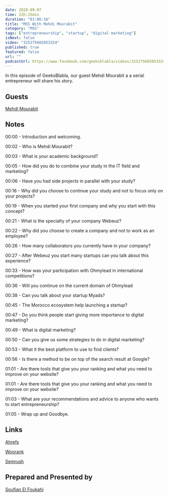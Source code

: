 ```yaml
---
date: 2020-09-07
time: 22h:15min
duration: "01:06:16"
title: "MSS With Mehdi Mourabit"
category: "MSS"
tags: ["entrepreneurship", "startup", "digital marketing"]
isNext: false
video: "325275602053324"
published: true
featured: false
url: ""
podcastUrl: https://www.facebook.com/geeksblabla/videos/325275602053324
---
```


In this episode of GeeksBlabla, our guest Mehdi Mourabit a a serial entrepreneur will share his story.

## Guests

[Mehdi Mourabit](https://www.facebook.com/mehdi.mourabit)

## Notes

00:00 - Introduction and welcoming.

00:02 - Who is Mehdi Mourabit?

00:03 - What is your academic background?

00:05 - How did you do to combine your study in the IT field and marketing?

00:06 - Have you had side projects in parallel with your study?

00:16 - Why did you choose to continue your study and not to focus only on your projects?

00:19 - When you started your first company and why you start with this concept?

00:21 - What is the specialty of your company Webeuz?

00:22 - Why did you choose to create a company and not to work as an employee?

00:26 - How many collaborators you currently have in your company?

00:27 - After Webeuz you start many startups can you talk about this experience?

00:33 - How was your participation with Ohmylead in international competitions?

00:36 - Will you continue on the current domain of Ohmylead

00:38 - Can you talk about your startup Myads?

00:45 - The Morocco ecosystem help launching a startup?

00:47 - Do you think people start giving more importance to digital marketing?

00:49 - What is digital marketing?

00:50 - Can you give us some strategies to do in digital marketing?

00:53 - What it the best platform to use to find clients?

00:56 - Is there a method to be on top of the search result at Google?

01:01 - Are there tools that give you your ranking and what you need to improve on your website?

01:01 - Are there tools that give you your ranking and what you need to improve on your website?

01:03 - What are your recommendations and advice to anyone who wants to start entrepreneurship?

01:05 - Wrap up and Goodbye.

## Links

[Ahrefs](https://ahrefs.com)

[Woorank](https://www.woorank.com)

[Semrush](https://www.semrush.com)

## Prepared and Presented by

[Soufian El Foukahi](https://twitter.com/souffanda/)
